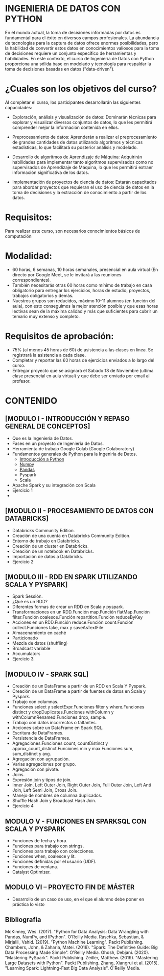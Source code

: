 # INGENIERIA DE DATOS CON PYTHON

En el mundo actual, la toma de decisiones informadas por datos es fundamental para el éxito en diversos campos profesionales. La abundancia de tecnologías para la captura de datos ofrece enormes posibilidades, pero la habilidad de convertir estos datos en conocimientos valiosos para la toma de decisiones requiere un conjunto específico de herramientas y habilidades. En este contexto, el curso de Ingeniería de Datos con Python proporciona una sólida base en modelado y tecnología para respaldar la toma de decisiones basadas en datos ("data-driven").

# ¿Cuales son los objetivos del curso?

Al completar el curso, los participantes desarrollarán las siguientes capacidades:

  * Exploración, análisis y visualización de datos: Dominarán técnicas para explorar y visualizar diversos conjuntos de datos, lo que les permitirá comprender mejor la información contenida en ellos.

  * Preprocesamiento de datos: Aprenderán a realizar el preprocesamiento de grandes cantidades de datos utilizando algoritmos y técnicas estadísticas, lo que facilitará su posterior análisis y modelado.

  * Desarrollo de algoritmos de Aprendizaje de Máquina: Adquirirán habilidades para implementar tanto algoritmos supervisados como no supervisados de Aprendizaje de Máquina, lo que les permitirá extraer información significativa de los datos.

  * Implementación de proyectos de ciencia de datos: Estarán capacitados para abordar proyectos que requieran el uso de ciencia de datos en la toma de decisiones y la extracción de conocimiento a partir de los datos.

# Requisitos:
Para realizar este curso, son necesarios conocimientos básicos de computación

# Modalidad: 
* 60 horas, 6 semanas, 10 horas semanales, presencial en aula virtual (En directo por Google Meet, se le invitará a las reuniones correspondientes).
* También necesitarás otras 60 horas como mínimo de trabajo en casa obligatorio para entregar los ejercicios, horas de estudio, proyectos, trabajos obligatorios y demás.
* Nuestros grupos son reducidos, máximo 10-11 alumnos (en función del aula), con esto conseguimos la mejor atención posible y que esas horas lectivas sean de la máxima calidad y más que suficientes para cubrir un temario muy extenso y completo.

# Requisitos de aprobación:
* 75% (al menos 45 horas de 60) de asistencia a las clases en linea. Se registrará la asistencia a cada clase.
* Completar y reportar las 60 horas de ejercicios enviados a lo largo del curso.
* Entregar proyecto que se asignará el Sabado 18 de Noviembre (ultima clase presencial en aula virtual) y que debe ser enviado por email al profesor.

# CONTENIDO
## [MODULO I - INTRODUCCIÓN Y REPASO GENERAL DE CONCEPTOS]
  * Que es la Ingeniería de Datos.
  * Fases en un proyecto de Ingeniería de Datos.
  * Herramienta de trabajo Google Colab (Google Colaboratory)
  * Fundamentos generales de Python para la Ingeniría de Datos.
    * [Introducción a Python](https://colab.research.google.com/github/bonillo-software/INGENIERIA_DE_DATOS_CON_PYTHON/blob/main/MODULO_I/python.ipynb)
    * [Numpy](https://colab.research.google.com/github/bonillo-software/INGENIERIA_DE_DATOS_CON_PYTHON/blob/main/MODULO_I/numpy.ipynb)
    * [Pandas](https://colab.research.google.com/github/bonillo-software/INGENIERIA_DE_DATOS_CON_PYTHON/blob/main/MODULO_I/pandas.ipynb)
    * Pyspark
    * Scala
  * Apache Spark y su integración con Scala
  * Ejercicio 1
* 
## [MODULO II - PROCESAMIENTO DE DATOS CON DATABRICKS]
  * Databricks Community Edition.
  * Creación de una cuenta en Databricks Community Edition.
  * Entorno de trabajo en Databricks.
  * Creación de un cluster en Databricks.
  * Creación de un notebook en Databricks.
  * Importación de datos a Databricks.
  * Ejercicio 2

## [MODULO III - RDD EN SPARK UTILIZANDO SCALA Y PYSPARK]
  * Spark Sessión.
  * ¿Qué es un RDD?
  * Diferentes formas de crear un RDD en Scala y pyspark.
  * Transformaciones en un RDD.Función map.Función flatMap.Función filter.Función coalesce.Función repartition.Función reduceByKey
  * Acciones en un RDD.Función reduce.Función count.Función collect.Funciones take, max y saveAsTextFile
  * Almacenamiento en caché
  * Particionado
  * Mezcla de datos (shuffling)
  * Broadcast variable
  * Accumulators
  * Ejercicio 3.

## [MODULO IV - SPARK SQL]
  * Creación de un DataFrame a partir de un RDD en Scala Y Pyspark.
  * Creación de un DataFrame a partir de fuentes de datos en Scala y Pyspark.
  * Trabajo con columnas.
  * Funciones select y selectExpr.Funciones filter y where.Funciones distinct y dropDuplicates.Funciones withColumn y withColumnRenamed.Funciones drop, sample.
  * Trabajo con datos incorrectos o faltantes.
  * Acciones sobre un DataFrame en Spark SQL.
  * Escritura de DataFrames.
  * Persistencia de DataFrames.
  * Agregaciones.Funciones count, countDistinct y approx_count_distinct.Funciones min y max.Funciones sum, sum_distinct y avg.
  * Agregación con agrupación.
  * Varias agregaciones por grupo.
  * Agregación con pivote.
  * Joins.
  * Expresión join y tipos de join.
  * Inner Join, Left Outer Join, Right Outer Join, Full Outer Join, Left Anti Join, Left Semi Join, Cross Join.
  * Manejo de nombres de columna duplicados.
  * Shuffle Hash Join y Broadcast Hash Join.
  * Ejercicio 4

## MODULO V - FUNCIONES EN SPARKSQL CON SCALA Y PYSPARK
  * Funciones de fecha y hora.
  * Funciones para trabajo con strings.
  * Funciones para trabajo con colecciones.
  * Funciones when, coalesce y lit.
  * Funciones definidas por el usuario (UDF).
  * Funciones de ventana.
  * Catalyst Optimizer.
 
## MODULO VI – PROYECTO FIN DE MÁSTER
  * Desarrollo de un caso de uso, en el que el alumno debe poner en práctica lo visto 
  
## Bibliografia

McKinney, Wes. (2017). "Python for Data Analysis: Data Wrangling with Pandas, NumPy, and IPython". O'Reilly Media.
Raschka, Sebastian, & Mirjalili, Vahid. (2019). "Python Machine Learning". Packt Publishing.
Chambers, John, & Zaharia, Matei. (2018). "Spark: The Definitive Guide: Big Data Processing Made Simple". O'Reilly Media.
Ghosh, Debjani. (2020). "Mastering PySpark". Packt Publishing.
Zeitler, Matthew. (2019). "Mastering Large Datasets with Python". Packt Publishing.
Zhang, Xiangrui et al. (2015). "Learning Spark: Lightning-Fast Big Data Analysis". O'Reilly Media.